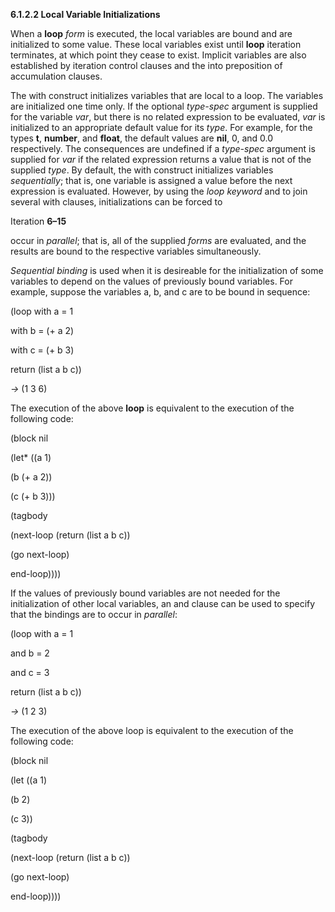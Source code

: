 **6.1.2.2 Local Variable Initializations** 

When a **loop** *form* is executed, the local variables are bound and are initialized to some value. These local variables exist until **loop** iteration terminates, at which point they cease to exist. Implicit variables are also established by iteration control clauses and the into preposition of accumulation clauses. 

The with construct initializes variables that are local to a loop. The variables are initialized one time only. If the optional *type-spec* argument is supplied for the variable *var*, but there is no related expression to be evaluated, *var* is initialized to an appropriate default value for its *type*. For example, for the types **t**, **number**, and **float**, the default values are **nil**, 0, and 0.0 respectively. The consequences are undefined if a *type-spec* argument is supplied for *var* if the related expression returns a value that is not of the supplied *type*. By default, the with construct initializes variables *sequentially*; that is, one variable is assigned a value before the next expression is evaluated. However, by using the *loop keyword* and to join several with clauses, initializations can be forced to 

Iteration **6–15**

 

 

occur in *parallel*; that is, all of the supplied *forms* are evaluated, and the results are bound to the respective variables simultaneously. 

*Sequential binding* is used when it is desireable for the initialization of some variables to depend on the values of previously bound variables. For example, suppose the variables a, b, and c are to be bound in sequence: 

(loop with a = 1 

with b = (+ a 2) 

with c = (+ b 3) 

return (list a b c)) 

*→* (1 3 6) 

The execution of the above **loop** is equivalent to the execution of the following code: 

(block nil 

(let\* ((a 1) 

(b (+ a 2)) 

(c (+ b 3))) 

(tagbody 

(next-loop (return (list a b c)) 

(go next-loop) 

end-loop)))) 

If the values of previously bound variables are not needed for the initialization of other local variables, an and clause can be used to specify that the bindings are to occur in *parallel*: 

(loop with a = 1 

and b = 2 

and c = 3 

return (list a b c)) 

*→* (1 2 3) 

The execution of the above loop is equivalent to the execution of the following code: 

(block nil 

(let ((a 1) 

(b 2) 

(c 3)) 

(tagbody 

(next-loop (return (list a b c)) 

(go next-loop) 

end-loop)))) 


